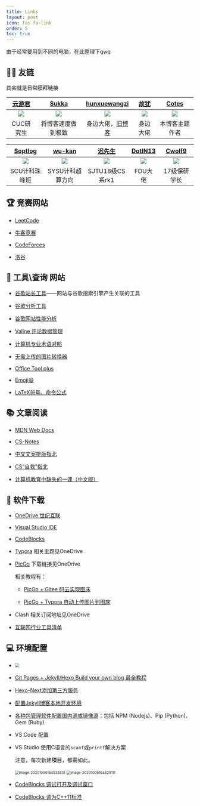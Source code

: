 ```yaml
---
title: Links
layout: post
icon: fas fa-link
order: 5
toc: true
---
```




由于经常要用到不同的电脑，在此整理下qwq

## 👨‍🚀 友链

~~其实就是日常膜拜链接~~

| [云游君](https://www.yunyoujun.cn/share/how-to-build-your-site/) |                [Sukka](https://blog.skk.moe/)                |    [hunxuewangzi](https://www.cnblogs.com/hunxuewangzi/)     |           [故犹](http://guyouwyh.cool/showBlog/1)            |              [Cotes](https://blog.cotes.info/)               |
| :----------------------------------------------------------: | :----------------------------------------------------------: | :----------------------------------------------------------: | :----------------------------------------------------------: | :----------------------------------------------------------: |
| <img src="https://www.yunyoujun.cn/images/avatar.jpg" class="myavatar emoji"/> | <img src="https://cdn.jsdelivr.net/npm/skx@0.3.4/img/144x144.png" class="myavatar emoji"/> | <img src="https://gitee.com/j__strawhat/MyImages/raw/master/20200905125521.jpeg" class="myavatar emoji"/> | <img src="https://gitee.com/j__strawhat/MyImages/raw/master/20200906001731.jpeg" class="myavatar emoji"/> | <img src="https://cdn.jsdelivr.net/gh/cotes2020/blog-images/commons/avatar.jpeg" class="myavatar emoji"/> |
|                          CUC研究生                           |                      将博客速度做到极致                      |    身边大佬，[旧博客](https://blog.csdn.net/m0_46209312)     |                           身边大佬                           |                        本博客主题作者                        |

|                [Soptlog](https://soptq.me/)                |             [wu-kan](https://wu-kan.cn/archive/)             |       [迟先生](https://www.skyzh.dev/posts/academic/)        | [DotIN13](https://www.wannaexpresso.com/2020/03/04/jekyll-blog-troubleshooting/) |         [Cwolf9](https://blog.csdn.net/qq_39599067)          |
| :--------------------------------------------------------: | :----------------------------------------------------------: | :----------------------------------------------------------: | :----------------------------------------------------------: | :----------------------------------------------------------: |
| <img src="https://soptq.me/img/avatar.jpg" class="myavatar emoji"/> | <img src="https://gitee.com/j__strawhat/MyImages/raw/master/289efba375d63424de3c49569c446744.jpeg" class="myavatar emoji"/> | <img src="https://gitee.com/j__strawhat/MyImages/raw/master/v2-4c769907eadc4d70299cff7fd31ff4ab_r.jpeg" class="myavatar emoji"/> | <img src="https://gitee.com/j__strawhat/MyImages/raw/master/orange320x320.webp" class="myavatar emoji"/> | <img src="https://gitee.com/j__strawhat/MyImages/raw/master/35797478.jpeg" class="myavatar emoji"/> |
|                       SCU计科珠峰班                        |                       SYSU计科超算方向                       |                       SJTU18级CS系rk1                        |                           FDU大佬                            |                         17级保研学长                         |


## 🏆 竞赛网站

+ [LeetCode](https://leetcode-cn.com/contest/)

+ [牛客竞赛](https://ac.nowcoder.com/acm/home)

+ [CodeForces](https://codeforces.com/contests)

+ [洛谷](https://www.luogu.com.cn/training/list)

## 🧰 工具\查询 网站

+ [谷歌站长工具](https://search.google.com/search-console?resource_id=https%3A%2F%2Fj-strawhat.github.io%2F)——网站与谷歌搜索引擎产生关联的工具

+ [谷歌分析工具](https://analytics.google.com/)

+ [谷歌网站性能分析](https://developers.google.com/speed/pagespeed/insights/)

+ [Valine 评论数据管理](https://github.com/DesertsP/Valine-Admin)

+ [计算机专业术语对照](https://github.com/EarsEyesMouth/computerese-cross-references)

+ [无需上传的图片转换器](https://renzhezhilu.gitee.io/webp2jpg-online/)

+ [Office Tool plus](https://www.coolhub.top/archives/67)

+ [Emoji:smile:](https://www.emojiall.com/zh-hans/all-emojis)

+ [LaTeX符号、命令公式](https://www.cnblogs.com/J-StrawHat/p/13452821.html)

## 📚 文章阅读

+ [MDN Web Docs](https://developer.mozilla.org/zh-CN/docs/Learn)

+ [CS-Notes](https://github.com/CyC2018/CS-Notes)

+ [中文文案排版指北](https://github.com/sparanoid/chinese-copywriting-guidelines)

+ [CS“自救”指北](https://survivesjtu.gitbook.io/survivesjtumanual/fu-lu/ben-ke-sheng-zhuan-ye-jie-shao-todo/cs-zi-jiu-zhi-bei)

+ [计算机教育中缺失的一课（中文版）](https://missing-semester-cn.github.io/)


## 💾 软件下载

+ [OneDrive 世纪互联](https://pursuitmydream-my.sharepoint.cn/personal/j_strawhat_pursuitmydream_partner_onmschina_cn/_layouts/15/onedrive.aspx)

+ [Visual Studio IDE](https://visualstudio.microsoft.com/zh-hans/)

+ [CodeBlocks](http://www.codeblocks.org/downloads/26)

+ [Typora](https://typora.io/) 相关主题见OneDrive

+ [PicGo](https://github.com/Molunerfinn/PicGo/releases/tag/v2.2.2) 下载链接见OneDrive

  相关教程有：

  + [PicGo + Gitee 码云实现图床](https://www.jianshu.com/p/b69950a49ae2)

  + [PicGo + Typora 自动上传图片到图床](https://blog.csdn.net/bruce_6/article/details/104821531)

+ Clash  相关订阅地址见OneDrive

+ [互联网行业工具清单](https://caryyu.top/posts/%E4%BA%92%E8%81%94%E7%BD%91%E8%A1%8C%E4%B8%9A%E5%B7%A5%E5%85%B7%E6%B8%85%E5%8D%95/)

## 💻 环境配置

+ <img src="https://gitee.com/j__strawhat/MyImages/raw/master/20210207154102.png" style="zoom:67%;" />

+ [Git Pages + Jekyll/Hexo Build your own blog 最全教程](http://liyuankun.top/Git-Pages-Jekyll-Hexo-Build-your-own-blog.html#hexo-%E5%8D%9A%E5%AE%A2%E4%B8%BB%E9%A2%98)

+ [Hexo-Next添加第三方服务](https://tding.top/archives/7696c13f.html)

+ [配置Jekyll博客本地开发环境](https://juejin.cn/post/6844904153043435528)

+ [各种包管理软件配置国内源或镜像源](https://www.cnblogs.com/muen2020/p/13844865.html)：包括 NPM (Nodejs)、Pip (Python)、Gem (Ruby)

+ VS Code 配置

+ VS Studio 使用C语言的`scanf`或`printf`解决方案

  注意，每次新建**项目**，都需如此。

  <img src="https://gitee.com/j__strawhat/MyImages/raw/master/image-20201006164533831.png" alt="image-20201006164533831" style="zoom: 67%;" />

  <img src="https://gitee.com/j__strawhat/MyImages/raw/master/image-20201006164629111.png" alt="image-20201006164629111" style="zoom:67%;" />

+ [CodeBlocks 调试打开及调试窗口](https://www.cnblogs.com/J-StrawHat/p/13773769.html#%E6%89%93%E5%BC%80%E8%B0%83%E8%AF%95%E6%A8%A1%E5%BC%8F)

+ [CodeBlocks 调为C++11标准](https://www.cnblogs.com/J-StrawHat/p/13773769.html#c11%E6%A0%87%E5%87%86)